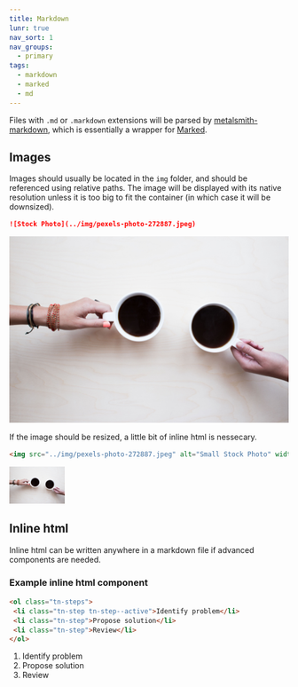 ```yaml
---
title: Markdown
lunr: true
nav_sort: 1
nav_groups:
  - primary
tags:
  - markdown
  - marked
  - md
---
```

Files with `.md` or `.markdown` extensions will be parsed by [metalsmith-markdown](https://github.com/segmentio/metalsmith-markdown), which is essentially a wrapper for [Marked](https://github.com/chjj/marked).

## Images

Images should usually be located in the `img` folder, and should be referenced using relative paths. The image will be displayed with its native resolution unless it is too big to fit the container (in which case it will be downsized).

```markdown
![Stock Photo](../img/pexels-photo-272887.jpeg)
```

![Stock Photo](../img/pexels-photo-272887.jpeg)

If the image should be resized, a little bit of inline html is nessecary.

``` html
<img src="../img/pexels-photo-272887.jpeg" alt="Small Stock Photo" width="100" />
```

<img src="../img/pexels-photo-272887.jpeg" alt="Small Stock Photo" width="100" />

## Inline html

Inline html can be written anywhere in a markdown file if advanced components are needed.

### Example inline html component

```html
<ol class="tn-steps">
 <li class="tn-step tn-step--active">Identify problem</li>
 <li class="tn-step">Propose solution</li>
 <li class="tn-step">Review</li>
</ol>
```
<ol class="tn-steps">
 <li class="tn-step tn-step--active">Identify problem</li>
 <li class="tn-step">Propose solution</li>
 <li class="tn-step">Review</li>
</ol>
